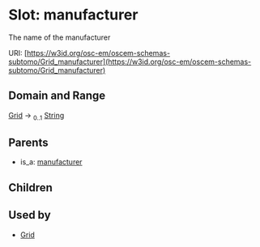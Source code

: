 
# Slot: manufacturer

The name of the manufacturer

URI: [https://w3id.org/osc-em/oscem-schemas-subtomo/Grid_manufacturer](https://w3id.org/osc-em/oscem-schemas-subtomo/Grid_manufacturer)


## Domain and Range

[Grid](Grid.md) &#8594;  <sub>0..1</sub> [String](types/String.md)

## Parents

 *  is_a: [manufacturer](manufacturer.md)

## Children


## Used by

 * [Grid](Grid.md)
